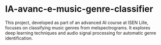 # IA-avanc-e-music-genre-classifier
This project, developed as part of an advanced AI course at ISEN Lille, focuses on classifying music genres from melspectrograms. It explores deep learning techniques and audio signal processing for automatic genre identification.
